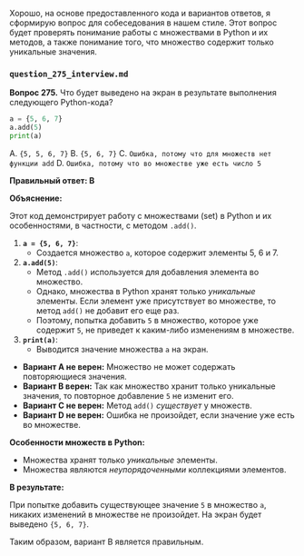 Хорошо, на основе предоставленного кода и вариантов ответов, я сформирую вопрос для собеседования в нашем стиле. Этот вопрос будет проверять понимание работы с множествами в Python и их методов, а также понимание того, что множество содержит только уникальные значения.

### `question_275_interview.md`

**Вопрос 275.** Что будет выведено на экран в результате выполнения следующего Python-кода?

```python
a = {5, 6, 7}
a.add(5)
print(a)
```

A.  `{5, 5, 6, 7}`
B.  `{5, 6, 7}`
C.  `Ошибка, потому что для множеств нет функции add`
D.  `Ошибка, потому что во множестве уже есть число 5`

**Правильный ответ: B**

**Объяснение:**

Этот код демонстрирует работу с множествами (set) в Python и их особенностями, в частности, с методом `.add()`.

1.  **`a = {5, 6, 7}`**:
    *   Создается множество `a`, которое содержит элементы 5, 6 и 7.
2.  **`a.add(5)`**:
    *   Метод `.add()` используется для добавления элемента во множество.
    *   Однако, множества в Python хранят только *уникальные* элементы. Если элемент уже присутствует во множестве, то метод `add()` не добавит его еще раз.
    *   Поэтому, попытка добавить `5` в множество, которое уже содержит `5`, не приведет к каким-либо изменениям в множестве.
3.  **`print(a)`**:
    *   Выводится значение множества `a` на экран.

*   **Вариант A не верен:** Множество не может содержать повторяющиеся значения.
*   **Вариант B верен:**  Так как множество хранит только уникальные значения, то повторное добавление `5` не изменит его.
*   **Вариант C не верен:** Метод `add()` *существует* у множеств.
*   **Вариант D не верен:**  Ошибка не произойдет, если значение уже есть во множестве.

**Особенности множеств в Python:**

*   Множества хранят только *уникальные* элементы.
*   Множества являются *неупорядоченными* коллекциями элементов.

**В результате:**

При попытке добавить существующее значение `5` в множество `a`, никаких изменений в множестве не произойдет. На экран будет выведено `{5, 6, 7}`.

Таким образом, вариант B является правильным.
